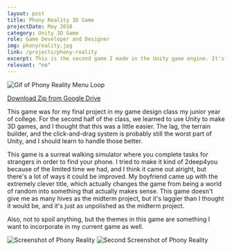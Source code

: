 ```yaml
---
layout: post
title: Phony Reality 3D Game
projectDate: May 2018
category: Unity 3D Game
role: Game Developer and Designer
img: phonyreality.jpg
link: /projects/phony-reality
excerpt: This is the second game I made in the Unity game engine. It's a 3D walking simulator with simple fetch quests. The goal of the game is to find your smartphone in a strange surreal world. It was fascinating to learn more C# for this project and how object-oriented programming works in a game with 3D assets.
relevant: "no"
---
```


<img src="https://lizberberena.com/img/phonyrealitymenuyoyod.gif" alt="Gif of Phony Reality Menu Loop" class="img-fluid"/>

<p class="caption"><a href="https://github.com/lizberberena/games" target="_blank">Download Zip from Google Drive</a></p>

<p>This game was for my final project in my game design class my junior year of college. For the second half of the class, we learned to use Unity to make 3D games, and I thought that this was a little easier. The lag, the terrain builder, and the click-and-drag system is probably still the worst part of Unity, and I should learn to handle those better. </p>

<p>This game is a surreal walking simulator where you complete tasks for strangers in order to find your phone. I tried to make it kind of 2deep4you because of the limited time we had, and I think it came out alright, but there's a lot of ways it could be improved. My boyfriend came up with the extremely clever title, which actually changes the game from being a world of random into something that actually makes sense. This game doesn't give me as many hives as the midterm project, but it's laggier than I thought it would be, and it's just as unpolished as the midterm project.</p>

<p>Also, not to spoil anything, but the themes in this game are something I want to incorporate in my current game as well.</p>

<img src="https://lizberberena.com/img/PhonyReality2.png" alt="Screenshot of Phony Reality" class="img-fluid"/>
<img src="https://lizberberena.com/img/PhonyReality3.png" alt="Second Screenshot of Phony Reality" class="img-fluid"/>
